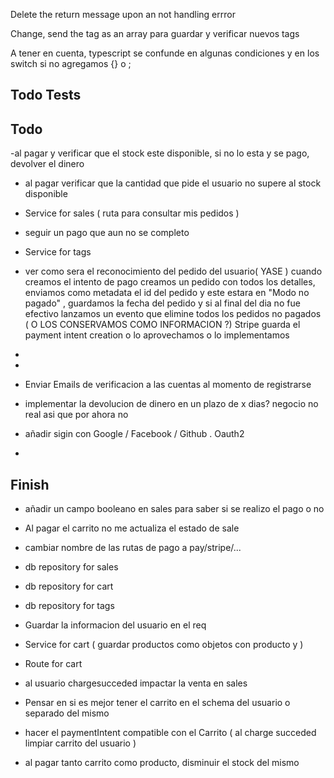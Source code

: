 Delete the return message upon an not handling errror 

Change, send the tag as an array para guardar y verificar nuevos tags

A tener en cuenta, typescript se confunde en algunas condiciones y en los switch si no agregamos {} o ;

<!--  stripe listen --forward-to localhost:4000/pay/stripe/webhook -->
## Todo Tests


## Todo
-al pagar y verificar que el stock este disponible, si no lo esta y se pago, devolver el dinero
- al pagar verificar que la cantidad que pide el usuario no supere al stock disponible

- Service for sales ( ruta para consultar mis pedidos )
- seguir un pago que aun no se completo
- Service for tags

- ver como sera el reconocimiento del pedido del usuario( YASE ) cuando creamos el intento de pago creamos un pedido con todos los detalles, enviamos como metadata el id del pedido y este estara en "Modo no pagado" , guardamos la fecha del pedido y si al final del dia no fue efectivo lanzamos un evento que elimine todos los pedidos no pagados ( O LOS CONSERVAMOS COMO INFORMACION ?) Stripe guarda el payment intent creation o lo aprovechamos o lo implementamos
- 
- 
- Enviar Emails de verificacion a las cuentas al momento de registrarse
- implementar la devolucion de dinero en un plazo de x dias? negocio no real asi que por ahora no
- añadir sigin con Google / Facebook / Github . Oauth2
- 
## Finish
- añadir un campo booleano en sales para saber si se realizo el pago o no

- Al pagar el carrito no me actualiza el estado de sale
- cambiar nombre de las rutas de pago a pay/stripe/...
- db repository for sales
- db repository for cart
- db repository for tags
- Guardar la informacion del usuario en el req
- Service for cart ( guardar productos como objetos con producto y  )
- Route for cart
- al usuario chargesucceded impactar la venta en sales
- Pensar en si es mejor tener el carrito en el schema del usuario o separado del mismo
- hacer el paymentIntent compatible con el Carrito ( al charge succeded limpiar carrito del usuario )
- al pagar tanto carrito como producto, disminuir el stock del mismo